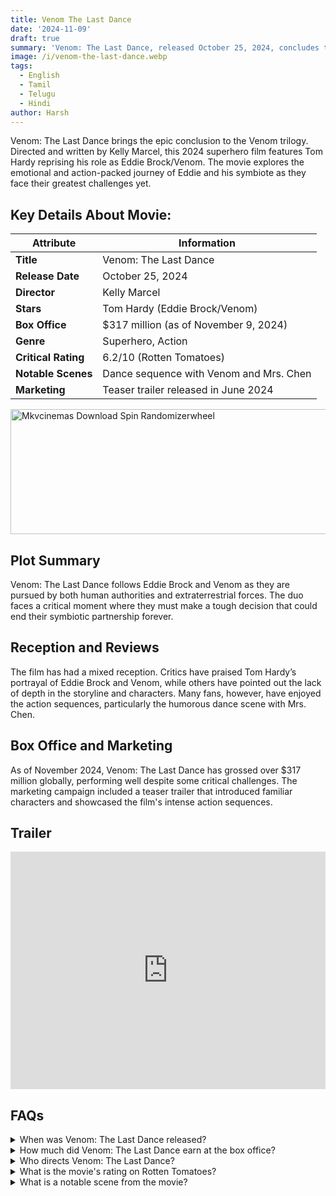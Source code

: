 ```yaml
---
title: Venom The Last Dance
date: '2024-11-09'
draft: true
summary: 'Venom: The Last Dance, released October 25, 2024, concludes the Venom trilogy. Tom Hardy stars in this action-packed superhero film with a $317 million box office performance.'
image: /i/venom-the-last-dance.webp
tags:
  - English
  - Tamil
  - Telugu
  - Hindi
author: Harsh
---
```


Venom: The Last Dance brings the epic conclusion to the Venom trilogy. Directed and written by Kelly Marcel, this 2024 superhero film features Tom Hardy reprising his role as Eddie Brock/Venom. The movie explores the emotional and action-packed journey of Eddie and his symbiote as they face their greatest challenges yet.

## Key Details About Movie:

| **Attribute**            | **Information**                                              |
|--------------------------|--------------------------------------------------------------|
| **Title**                | Venom: The Last Dance                                        |
| **Release Date**         | October 25, 2024                                             |
| **Director**             | Kelly Marcel                                                 |
| **Stars**                | Tom Hardy (Eddie Brock/Venom)                                |
| **Box Office**           | $317 million (as of November 9, 2024)                        |
| **Genre**                | Superhero, Action                                            |
| **Critical Rating**      | 6.2/10 (Rotten Tomatoes)                                     |
| **Notable Scenes**       | Dance sequence with Venom and Mrs. Chen                      |
| **Marketing**            | Teaser trailer released in June 2024                         |

<a href="https://randomizerwheel.cc">
  <img src="/mkvcinemas-btn.webp" alt="Mkvcinemas Download Spin Randomizerwheel" width="600" height="200" loading="lazy">
</a>

## Plot Summary
Venom: The Last Dance follows Eddie Brock and Venom as they are pursued by both human authorities and extraterrestrial forces. The duo faces a critical moment where they must make a tough decision that could end their symbiotic partnership forever.

## Reception and Reviews
The film has had a mixed reception. Critics have praised Tom Hardy’s portrayal of Eddie Brock and Venom, while others have pointed out the lack of depth in the storyline and characters. Many fans, however, have enjoyed the action sequences, particularly the humorous dance scene with Mrs. Chen.

## Box Office and Marketing
As of November 2024, Venom: The Last Dance has grossed over $317 million globally, performing well despite some critical challenges. The marketing campaign included a teaser trailer that introduced familiar characters and showcased the film's intense action sequences.

## Trailer

<iframe width="100%" height="380" src="https://www.youtube.com/embed/8cAkGmzUqOY" title={title} frameborder="0" allow="accelerometer; autoplay; clipboard-write; encrypted-media; gyroscope; picture-in-picture; web-share" referrerpolicy="strict-origin-when-cross-origin" allowfullscreen loading="lazy"></iframe>

## FAQs

<details>
  <summary>When was Venom: The Last Dance released?</summary>
  <p>The film released on October 25, 2024.</p>
</details>

<details>
  <summary>How much did Venom: The Last Dance earn at the box office?</summary>
  <p>It grossed over $317 million as of November 9, 2024.</p>
</details>

<details>
  <summary>Who directs Venom: The Last Dance?</summary>
  <p>Kelly Marcel is the director and writer of the film.</p>
</details>

<details>
  <summary>What is the movie's rating on Rotten Tomatoes?</summary>
  <p>The film has a rating of 6.2/10 on Rotten Tomatoes.</p>
</details>

<details>
  <summary>What is a notable scene from the movie?</summary>
  <p>A memorable scene features a dance sequence with Venom and Mrs. Chen.</p>
</details>

